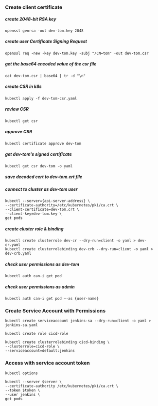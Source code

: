 ### Create client certificate

##### create 2048-bit RSA key
    openssl genrsa -out dev-tom.key 2048

##### create user Certificate Signing Request
    openssl req -new -key dev-tom.key -subj "/CN=tom" -out dev-tom.csr 

##### get the base64 encoded value of the csr file
    cat dev-tom.csr | base64 | tr -d "\n"

##### create CSR in k8s
    kubectl apply -f dev-tom-csr.yaml

##### review CSR
    kubectl get csr

##### approve CSR
    kubectl certificate approve dev-tom

##### get dev-tom's signed certificate
    kubectl get csr dev-tom -o yaml

##### save decoded cert to dev-tom.crt file

##### connect to cluster as dev-tom user
    kubectl --server={api-server-address} \
    --certificate-authority=/etc/kubernetes/pki/ca.crt \
    --client-certificate=dev-tom.crt \
    --client-key=dev-tom.key \
    get pods

##### create cluster role & binding
    kubectl create clusterrole dev-cr --dry-run=client -o yaml > dev-cr.yaml
    kubectl create clusterrolebinding dev-crb --dry-run=client -o yaml > dev-crb.yaml

##### check user permissions as dev-tom
    kubectl auth can-i get pod

##### check user permissions as admin
    kubectl auth can-i get pod —-as {user-name}


### Create Service Account with Permissions
    kubectl create serviceaccount jenkins-sa --dry-run=client -o yaml > jenkins-sa.yaml

    kubectl create role cicd-role

    kubectl create clusterrolebinding cicd-binding \
    --clusterrole=cicd-role \
    --serviceaccount=default:jenkins

### Access with service account token

    kubectl options

    kubectl --server $server \
    --certificate-authority /etc/kubernetes/pki/ca.crt \
    --token $token \
    --user jenkins \
    get pods

